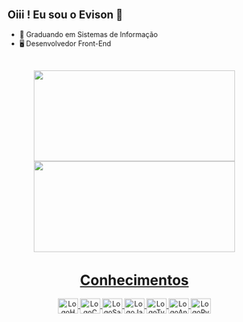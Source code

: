 ## Oiii ! Eu sou o Evison 👋
- 🌱 Graduando em Sistemas de Informação
- 🖥️ Desenvolvedor Front-End
#
<div align="center">
  <a href="https://github.com/evisonpacheco">
  <img align="center" height="180rem" width="400rem" src="https://github-readme-stats.vercel.app/api?username=evisonpacheco&rank_icon=github&show_icons=true&count_private=true&theme=maroongold"/>
  <img align="center" height="180rem" width="400rem" src="https://github-readme-stats.vercel.app/api/top-langs/?username=evisonpacheco&layout=compact&langs_count=6&theme=maroongold"/>
</div>
    
# 

<div style="display: block" align="center">
<h1 border-bottom: 0>Conhecimentos</h1>
  <img align="center" alt="LogoHTML" height="30" width="40" src="https://cdn.jsdelivr.net/gh/devicons/devicon/icons/html5/html5-original.svg" />
  <img align="center" alt="LogoCSS" height="30" width="40" src="https://cdn.jsdelivr.net/gh/devicons/devicon/icons/css3/css3-original.svg" />
  <img align="center" alt="LogoSass" height="30" width="40" src="https://cdn.jsdelivr.net/gh/devicons/devicon/icons/sass/sass-original.svg" />
  <img align="center" alt="LogoJavascript" height="30" width="40" src="https://cdn.jsdelivr.net/gh/devicons/devicon/icons/javascript/javascript-original.svg" />
  <img align="center" alt="LogoTypescript" height="30" width="40" src="https://cdn.jsdelivr.net/gh/devicons/devicon/icons/typescript/typescript-original.svg" />
  <img align="center" alt="LogoAngular" height="30" width="40" src="https://cdn.jsdelivr.net/gh/devicons/devicon@latest/icons/angularjs/angularjs-plain.svg" />
  <img align="center" alt="LogoPython" height="30" width="40" src="https://cdn.jsdelivr.net/gh/devicons/devicon@latest/icons/python/python-original.svg" />
</div> 
